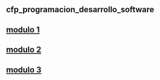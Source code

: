 ## cfp_programacion_desarrollo_software

## [modulo 1](Modulo%201/)
## [modulo 2](Modulo%202/)
## [modulo 3](Modulo%203/)

